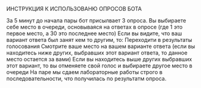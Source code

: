 ИНСТРУКЦИЯ К ИСПОЛЬЗОВАНЮ ОПРОСОВ БОТА

За 5 минут до начала пары бот присылвает 3 опроса.
Вы выбираете себе место в очереди, основываяся на ответах в опросе (где 1 это первое место, а 30 это последнее место)
Если вы видите, что ваш вариант ответа был занят кем то другим, то:
Переходити в результаты голосования
Смотрите ваше место на вашем варианте ответа (если вы находитесь ниже других, выбравших этот вариант ответа, то данное место остается за вами)
Если вы находитесь выше других выбравших этот вариант, то вы отменяете свой голос и выбираете другое место в очереди
На паре мы сдаем лабораторные работы строго в последовательности, что получилась по результатм опроса.
